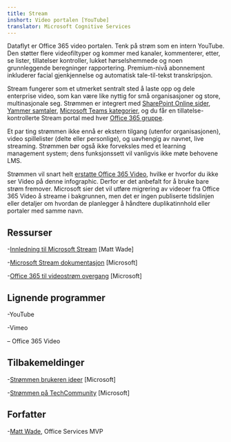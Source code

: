 ```yaml
---
title: Stream
inshort: Video portalen [YouTube]
translator: Microsoft Cognitive Services
---
```



Dataflyt er Office 365 video portalen. Tenk på strøm som en intern YouTube. Den støtter flere videofiltyper og kommer med kanaler, kommenterer, etter, se lister, tillatelser kontroller, lukket hørselshemmede og noen grunnleggende beregninger rapportering. Premium-nivå abonnement inkluderer facial gjenkjennelse og automatisk tale-til-tekst transkripsjon.

Stream fungerer som et utmerket sentralt sted å laste opp og dele enterprise video, som kan være like nyttig for små organisasjoner og store, multinasjonale seg. Strømmen er integrert med [SharePoint Online sider](https://docs.microsoft.com/en-us/stream/embed-video-sharepoint), [Yammer samtaler](https://stream.microsoft.com/en-us/blog/share-on-yammer/), [Microsoft Teams kategorier](https://docs.microsoft.com/en-us/stream/embed-video-microsoft-teams), og du får en tillatelse-kontrollerte Stream portal med hver [Office 365 gruppe](http://icsh.pt/O365groups).

Et par ting strømmen ikke ennå er ekstern tilgang (utenfor organisasjonen), video spillelister (delte eller personlige), og uavhengig av navnet, live streaming. Strømmen bør også ikke forveksles med et learning management system; dens funksjonssett vil vanligvis ikke møte behovene LMS.

Strømmen vil snart helt [erstatte Office 365 Video](https://docs.microsoft.com/en-us/stream/migrate-from-office-365), hvilke er hvorfor du ikke ser Video på denne infographic. Derfor er det anbefalt for å bruke bare strøm fremover. Microsoft sier det vil utføre migrering av videoer fra Office 365 Video å streame i bakgrunnen, men det er ingen publiserte tidslinjen eller detaljer om hvordan de planlegger å håndtere duplikatinnhold eller portaler med samme navn.

Ressurser
---------

-[Innledning til Microsoft Stream](https://www.linkedin.com/pulse/stream-video-portal-now-available-matt-wade/)
    \[Matt Wade\]

-[Microsoft Stream dokumentasjon](https://docs.microsoft.com/en-us/stream/)
    \[Microsoft\]

-[Office 365 til videostrøm overgang](https://docs.microsoft.com/en-us/stream/migrate-from-office-365)
    \[Microsoft\]

Lignende programmer
--------------------

-YouTube

-Vimeo

– Office 365 Video

Tilbakemeldinger
---------

-[Strømmen brukeren ideer](https://techcommunity.microsoft.com/t5/Microsoft-Stream-Ideas/idb-p/StreamIdeas)
    \[Microsoft\]

-[Strømmen på TechCommunity](https://techcommunity.microsoft.com/t5/Microsoft-Stream-Ideas/idb-p/StreamIdeas)
    \[Microsoft\]

Forfatter
---------

-[Matt Wade](https://www.linkedin.com/in/thatmattwade/), Office Services MVP


